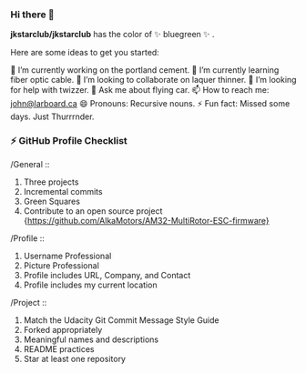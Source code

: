 ### Hi there 👋

**jkstarclub/jkstarclub** has the color of ✨ bluegreen ✨ .

Here are some ideas to get you started:

🔭 I’m currently working on the portland cement.
🌱 I’m currently learning fiber optic cable.
👯 I’m looking to collaborate on laquer thinner.
🤔 I’m looking for help with twizzer.
💬 Ask me about flying car.
📫 How to reach me: john@larboard.ca
😄 Pronouns: Recursive nouns.
⚡ Fun fact: Missed some days. Just Thurrrnder.

### ⚡ GitHub Profile Checklist

/General ::
1. Three projects
2. Incremental commits
3. Green Squares
4. Contribute to an open source project
{https://github.com/AlkaMotors/AM32-MultiRotor-ESC-firmware}

/Profile ::
1. Username Professional
2. Picture Professional
3. Profile includes URL, Company, and Contact
4. Profile includes my current location

/Project ::
1. Match the Udacity Git Commit Message Style Guide
2. Forked appropriately
3. Meaningful names and descriptions
4. README practices
5. Star at least one repository

